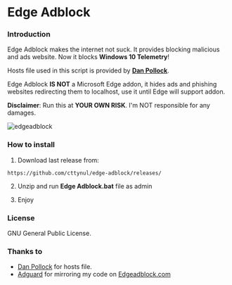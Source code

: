 Edge Adblock
======
### Introduction
Edge Adblock makes the internet not suck. It provides blocking malicious and ads website. Now it blocks **Windows 10 Telemetry**! 

Hosts file used in this script is provided by [**Dan Pollock**](http://someonewhocares.org).

Edge Adblock **IS NOT** a Microsoft Edge addon, it hides ads and phishing websites redirecting them to localhost, use it until Edge will support addon.

**Disclaimer**: Run this at **YOUR OWN RISK**. I'm NOT responsible for any damages.

![edgeadblock](https://i.imgur.com/3S7RbI3.png)

### How to install
1) Download last release from:

`
https://github.com/cttynul/edge-adblock/releases/
`

2) Unzip and run **Edge Adblock.bat** file as admin

3) Enjoy

### License
GNU General Public License.

### Thanks to
- [Dan Pollock](http://someonewhocares.org) for hosts file.
- [Adguard](https://adguard.com) for mirroring my code on [Edgeadblock.com](http://edgeadblock.com)
